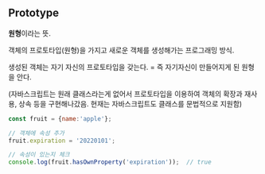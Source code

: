 ## Prototype

**원형**이라는 뜻.

객체의 프로토타입(원형)을 가지고 새로운 객체를 생성해가는 프로그래밍 방식.

생성된 객체는 자기 자신의 프로토타입을 갖는다. = 즉 자기자신이 만들어지게 된 원형을 안다.

(자바스크립트는 원래 클래스라는게 없어서 프로토타입을 이용하여 객체의 확장과 재사용, 상속 등을 구현해나갔음. 현재는 자바스크립트도 클래스를 문법적으로 지원함)



```javascript
const fruit = {name:'apple'};

// 객체에 속성 추가
fruit.expiration = '20220101';

// 속성이 있는지 체크
console.log(fruit.hasOwnProperty('expiration'));  // true


```



